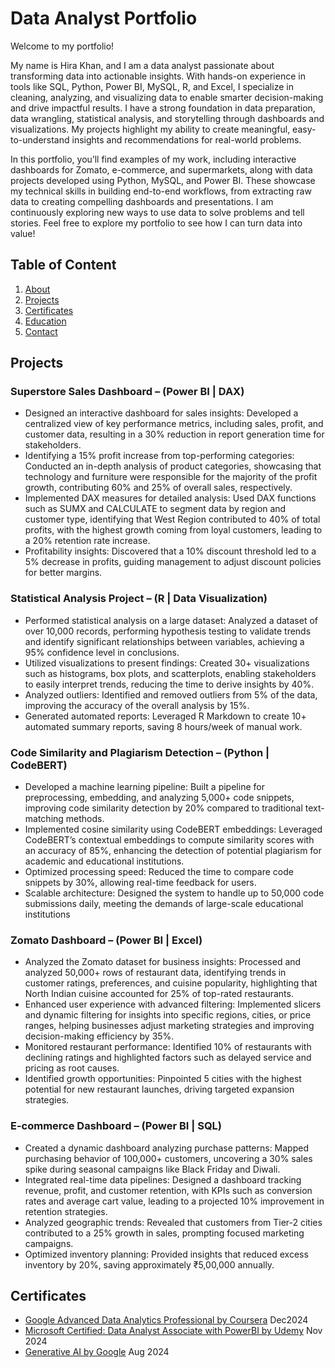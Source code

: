Data Analyst Portfolio
======
Welcome to my portfolio!

My name is Hira Khan, and I am a data analyst passionate about transforming data into actionable insights. With hands-on experience in tools like SQL, Python, Power BI, MySQL, R, and Excel, I specialize in cleaning, analyzing, and visualizing data to enable smarter decision-making and drive impactful results.
I have a strong foundation in data preparation, data wrangling, statistical analysis, and storytelling through dashboards and visualizations. My projects highlight my ability to create meaningful, easy-to-understand insights and recommendations for real-world problems.

In this portfolio, you’ll find examples of my work, including interactive dashboards for Zomato, e-commerce, and supermarkets, along with data projects developed using Python, MySQL, and Power BI. These showcase my technical skills in building end-to-end workflows, from extracting raw data to creating compelling dashboards and presentations.
I am continuously exploring new ways to use data to solve problems and tell stories. Feel free to explore my portfolio to see how I can turn data into value!

## Table of Content
1. <span style="color:blue">[About](https://github.com/Hirakhan01/DataAnalyst/edit/main/README.md)</span>
2. <span style="color:blue">[Projects](https://github.com/Hirakhan01/DataAnalyst/tree/main)</span>
3. <span style="color:blue">[Certificates](https://github.com/Hirakhan01/DataAnalyst/edit/main/README.md)</span>
4. <span style="color:blue">[Education](https://github.com/Hirakhan01/DataAnalyst/edit/main/README.md)</span>
5. <span style="color:blue">[Contact](https://github.com/Hirakhan01/DataAnalyst/edit/main/README.md)</span>

## Projects 
### Superstore Sales Dashboard – (Power BI | DAX)
* Designed an interactive dashboard for sales insights: Developed a centralized view of key performance metrics, including sales, profit, and customer data, 
  resulting in a 30% reduction in report generation time for stakeholders.
* Identifying a 15% profit increase from top-performing categories: Conducted an in-depth analysis of product categories, showcasing that technology and furniture 
  were responsible for the majority of the profit growth, contributing 60% and 25% of overall sales, respectively.
* Implemented DAX measures for detailed analysis: Used DAX functions such as SUMX and CALCULATE to segment data by region and customer type, identifying that West 
  Region contributed to 40% of total profits, with the highest growth coming from loyal customers, leading to a 20% retention rate increase.
* Profitability insights: Discovered that a 10% discount threshold led to a 5% decrease in profits, guiding management to adjust discount policies for better margins.

### Statistical Analysis Project – (R | Data Visualization)
* Performed statistical analysis on a large dataset: Analyzed a dataset of over 10,000 records, performing hypothesis testing to validate trends and identify 
  significant relationships between variables, achieving a 95% confidence level in conclusions.
* Utilized visualizations to present findings: Created 30+ visualizations such as histograms, box plots, and scatterplots, enabling stakeholders to easily
  interpret trends, reducing the time to derive insights by 40%.
* Analyzed outliers: Identified and removed outliers from 5% of the data, improving the accuracy of the overall analysis by 15%.
* Generated automated reports: Leveraged R Markdown to create 10+ automated summary reports, saving 8 hours/week of manual work.

### Code Similarity and Plagiarism Detection – (Python | CodeBERT)
* Developed a machine learning pipeline: Built a pipeline for preprocessing, embedding, and analyzing 5,000+ code snippets, improving code similarity detection by 
  20% compared to traditional text-matching methods.
* Implemented cosine similarity using CodeBERT embeddings: Leveraged CodeBERT’s contextual embeddings to compute similarity scores with an accuracy of 85%, 
  enhancing the detection of potential plagiarism for academic and educational institutions.
* Optimized processing speed: Reduced the time to compare code snippets by 30%, allowing real-time feedback for users.
* Scalable architecture: Designed the system to handle up to 50,000 code submissions daily, meeting the demands of large-scale educational institutions

### Zomato Dashboard – (Power BI | Excel)
* Analyzed the Zomato dataset for business insights: Processed and analyzed 50,000+ rows of restaurant data, identifying trends in customer ratings, preferences, 
  and cuisine popularity, highlighting that North Indian cuisine accounted for 25% of top-rated restaurants.
* Enhanced user experience with advanced filtering: Implemented slicers and dynamic filtering for insights into specific regions, cities, or price ranges, helping 
  businesses adjust marketing strategies and improving decision-making efficiency by 35%.
* Monitored restaurant performance: Identified 10% of restaurants with declining ratings and highlighted factors such as delayed service and pricing as root causes.
* Identified growth opportunities: Pinpointed 5 cities with the highest potential for new restaurant launches, driving targeted expansion strategies.

### E-commerce Dashboard – (Power BI | SQL)
* Created a dynamic dashboard analyzing purchase patterns: Mapped purchasing behavior of 100,000+ customers, uncovering a 30% sales spike during seasonal campaigns 
  like Black Friday and Diwali.
* Integrated real-time data pipelines: Designed a dashboard tracking revenue, profit, and customer retention, with KPIs such as conversion rates and average cart 
  value, leading to a projected 10% improvement in retention strategies.
* Analyzed geographic trends: Revealed that customers from Tier-2 cities contributed to a 25% growth in sales, prompting focused marketing campaigns.
* Optimized inventory planning: Provided insights that reduced excess inventory by 20%, saving approximately ₹5,00,000 annually.

## Certificates
*	<span style="color:blue">[Google Advanced Data Analytics Professional by Coursera](https://www.coursera.org/accomplishments)</span>                     Dec2024 
*	<span style="color:blue">[Microsoft Certified: Data Analyst Associate with PowerBI by Udemy](https://www.udemy.com/home/my-courses/learning/)</span>           Nov 2024 
*	<span style="color:blue">[Generative AI by Google](https://www.cloudskillsboost.google/profile/paths)</span>                                                     Aug 2024 
